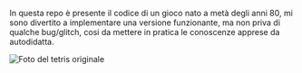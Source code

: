 In questa repo è presente il codice di un gioco nato a metà degli anni 80,
mi sono divertito a implementare una versione funzionante, ma non priva di qualche bug/glitch,
cosi da mettere in pratica le conoscenze apprese da autodidatta.

<img src="https://tetris.wiki/images/e/ea/Original_Tetris.png" align="center"
     alt="Foto del tetris originale" width="auto" height="auto">
